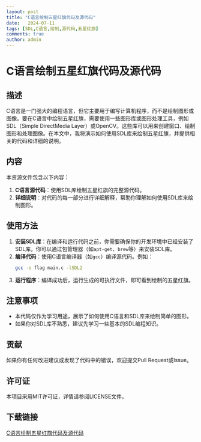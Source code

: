 ```yaml
---
layout: post
title: "C语言绘制五星红旗代码及源代码"
date:   2024-07-11
tags: [SDL,C语言,绘制,源代码,五星红旗]
comments: true
author: admin
---
```

# C语言绘制五星红旗代码及源代码

## 描述
C语言是一门强大的编程语言，但它主要用于编写计算机程序，而不是绘制图形或图像。要在C语言中绘制五星红旗，需要使用一些图形库或图形处理工具，例如SDL（Simple DirectMedia Layer）或OpenCV。这些库可以用来创建窗口、绘制图形和处理图像。在本文中，我将演示如何使用SDL库来绘制五星红旗，并提供相关的代码和详细的说明。

## 内容
本资源文件包含以下内容：
1. **C语言源代码**：使用SDL库绘制五星红旗的完整源代码。
2. **详细说明**：对代码的每一部分进行详细解释，帮助你理解如何使用SDL库来绘制图形。

## 使用方法
1. **安装SDL库**：在编译和运行代码之前，你需要确保你的开发环境中已经安装了SDL库。你可以通过包管理器（如`apt-get`、`brew`等）来安装SDL库。
2. **编译代码**：使用C语言编译器（如`gcc`）编译源代码。例如：
   ```bash
   gcc -o flag main.c -lSDL2
   ```
3. **运行程序**：编译成功后，运行生成的可执行文件，即可看到绘制的五星红旗。

## 注意事项
- 本代码仅作为学习用途，展示了如何使用C语言和SDL库来绘制简单的图形。
- 如果你对SDL库不熟悉，建议先学习一些基本的SDL编程知识。

## 贡献
如果你有任何改进建议或发现了代码中的错误，欢迎提交Pull Request或Issue。

## 许可证
本项目采用MIT许可证，详情请参阅LICENSE文件。

## 下载链接

[C语言绘制五星红旗代码及源代码](https://pan.quark.cn/s/a595d7284ad2)